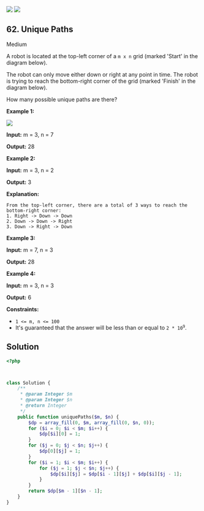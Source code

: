 [![](https://img.shields.io/github/stars/LeetCode-in-Ruby/LeetCode-in-Ruby?label=Stars&style=flat-square)](https://github.com/LeetCode-in-Ruby/LeetCode-in-Ruby)
[![](https://img.shields.io/github/forks/LeetCode-in-Ruby/LeetCode-in-Ruby?label=Fork%20me%20on%20GitHub%20&style=flat-square)](https://github.com/LeetCode-in-Ruby/LeetCode-in-Ruby/fork)

## 62\. Unique Paths

Medium

A robot is located at the top-left corner of a `m x n` grid (marked 'Start' in the diagram below).

The robot can only move either down or right at any point in time. The robot is trying to reach the bottom-right corner of the grid (marked 'Finish' in the diagram below).

How many possible unique paths are there?

**Example 1:**

![](https://assets.leetcode.com/uploads/2018/10/22/robot_maze.png)

**Input:** m = 3, n = 7

**Output:** 28 

**Example 2:**

**Input:** m = 3, n = 2

**Output:** 3

**Explanation:**

    From the top-left corner, there are a total of 3 ways to reach the bottom-right corner:
    1. Right -> Down -> Down
    2. Down -> Down -> Right
    3. Down -> Right -> Down 

**Example 3:**

**Input:** m = 7, n = 3

**Output:** 28 

**Example 4:**

**Input:** m = 3, n = 3

**Output:** 6 

**Constraints:**

*   `1 <= m, n <= 100`
*   It's guaranteed that the answer will be less than or equal to <code>2 * 10<sup>9</sup></code>.

## Solution

```php
<?php



class Solution {
    /**
     * @param Integer $m
     * @param Integer $n
     * @return Integer
     */
    public function uniquePaths($m, $n) {
        $dp = array_fill(0, $m, array_fill(0, $n, 0));
        for ($i = 0; $i < $m; $i++) {
            $dp[$i][0] = 1;
        }
        for ($j = 0; $j < $n; $j++) {
            $dp[0][$j] = 1;
        }
        for ($i = 1; $i < $m; $i++) {
            for ($j = 1; $j < $n; $j++) {
                $dp[$i][$j] = $dp[$i - 1][$j] + $dp[$i][$j - 1];
            }
        }
        return $dp[$m - 1][$n - 1];
    }
}
```